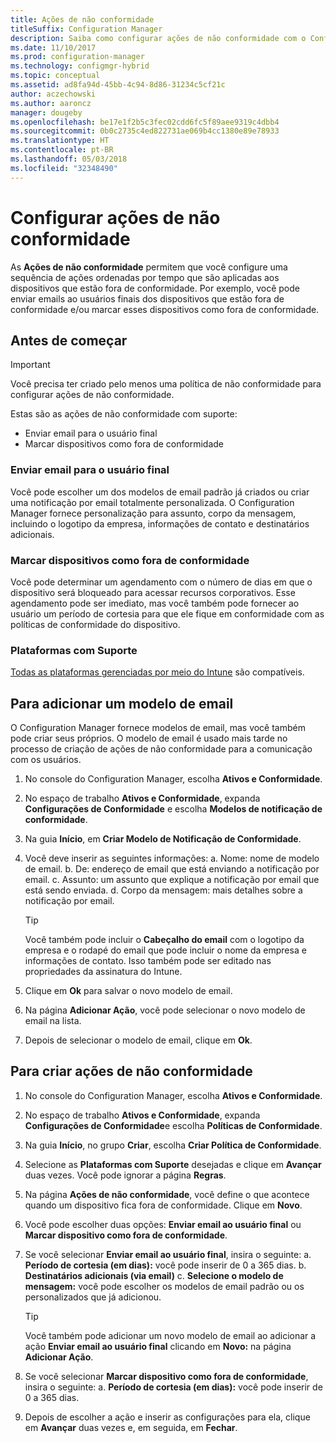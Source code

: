 ```yaml
---
title: Ações de não conformidade
titleSuffix: Configuration Manager
description: Saiba como configurar ações de não conformidade com o Configuration Manager
ms.date: 11/10/2017
ms.prod: configuration-manager
ms.technology: configmgr-hybrid
ms.topic: conceptual
ms.assetid: ad8fa94d-45bb-4c94-8d86-31234c5cf21c
author: aczechowski
ms.author: aaroncz
manager: dougeby
ms.openlocfilehash: be17e1f2b5c3fec02cdd6fc5f89aee9319c4dbb4
ms.sourcegitcommit: 0b0c2735c4ed822731ae069b4cc1380e89e78933
ms.translationtype: HT
ms.contentlocale: pt-BR
ms.lasthandoff: 05/03/2018
ms.locfileid: "32348490"
---
```

# <a name="set-up-actions-for-non-compliance"></a>Configurar ações de não conformidade

As **Ações de não conformidade** permitem que você configure uma sequência de ações ordenadas por tempo que são aplicadas aos dispositivos que estão fora de conformidade. Por exemplo, você pode enviar emails ao usuários finais dos dispositivos que estão fora de conformidade e/ou marcar esses dispositivos como fora de conformidade.

## <a name="before-you-begin"></a>Antes de começar

> [!IMPORTANT]
> Você precisa ter criado pelo menos uma política de não conformidade para configurar ações de não conformidade.

Estas são as ações de não conformidade com suporte:

- Enviar email para o usuário final
- Marcar dispositivos como fora de conformidade

### <a name="send-e-mail-to-end-user"></a>Enviar email para o usuário final

Você pode escolher um dos modelos de email padrão já criados ou criar uma notificação por email totalmente personalizada. O Configuration Manager fornece personalização para assunto, corpo da mensagem, incluindo o logotipo da empresa, informações de contato e destinatários adicionais.

### <a name="mark-devices-non-compliant"></a>Marcar dispositivos como fora de conformidade

Você pode determinar um agendamento com o número de dias em que o dispositivo será bloqueado para acessar recursos corporativos. Esse agendamento pode ser imediato, mas você também pode fornecer ao usuário um período de cortesia para que ele fique em conformidade com as políticas de conformidade do dispositivo.

### <a name="supported-platforms"></a>Plataformas com Suporte

[Todas as plataformas gerenciadas por meio do Intune](https://docs.microsoft.com/intune/supported-devices-browsers) são compatíveis.

## <a name="to-add-an-email-template"></a>Para adicionar um modelo de email

O Configuration Manager fornece modelos de email, mas você também pode criar seus próprios. O modelo de email é usado mais tarde no processo de criação de ações de não conformidade para a comunicação com os usuários.

1. No console do Configuration Manager, escolha **Ativos e Conformidade**.

2. No espaço de trabalho **Ativos e Conformidade**, expanda **Configurações de Conformidade** e escolha **Modelos de notificação de conformidade**.

3. Na guia **Início**, em **Criar Modelo de Notificação de Conformidade**.

4. Você deve inserir as seguintes informações: a. Nome: nome de modelo de email.
    b. De: endereço de email que está enviando a notificação por email.
    c. Assunto: um assunto que explique a notificação por email que está sendo enviada.
    d. Corpo da mensagem: mais detalhes sobre a notificação por email.

    > [!TIP] 
    > Você também pode incluir o **Cabeçalho do email** com o logotipo da empresa e o rodapé do email que pode incluir o nome da empresa e informações de contato. Isso também pode ser editado nas propriedades da assinatura do Intune.

5. Clique em **Ok** para salvar o novo modelo de email.

6. Na página **Adicionar Ação**, você pode selecionar o novo modelo de email na lista.

7. Depois de selecionar o modelo de email, clique em **Ok**.

## <a name="to-create-actions-for-non-compliance"></a>Para criar ações de não conformidade

1. No console do Configuration Manager, escolha **Ativos e Conformidade**.

2. No espaço de trabalho **Ativos e Conformidade**, expanda **Configurações de Conformidade**e escolha **Políticas de Conformidade**.

3. Na guia **Início**, no grupo **Criar**, escolha **Criar Política de Conformidade**.

4. Selecione as **Plataformas com Suporte** desejadas e clique em **Avançar** duas vezes. Você pode ignorar a página **Regras**.

5. Na página **Ações de não conformidade**, você define o que acontece quando um dispositivo fica fora de conformidade. Clique em **Novo**.
6. Você pode escolher duas opções: **Enviar email ao usuário final** ou **Marcar dispositivo como fora de conformidade**.

7. Se você selecionar **Enviar email ao usuário final**, insira o seguinte: a. **Período de cortesia (em dias):** você pode inserir de 0 a 365 dias.
    b. **Destinatários adicionais (via email)** c. **Selecione o modelo de mensagem:** você pode escolher os modelos de email padrão ou os personalizados que já adicionou.
    
    > [!TIP] 
    > Você também pode adicionar um novo modelo de email ao adicionar a ação **Enviar email ao usuário final** clicando em **Novo:** na página **Adicionar Ação**.

8. Se você selecionar **Marcar dispositivo como fora de conformidade**, insira o seguinte: a. **Período de cortesia (em dias):** você pode inserir de 0 a 365 dias.

9. Depois de escolher a ação e inserir as configurações para ela, clique em **Avançar** duas vezes e, em seguida, em **Fechar**.


